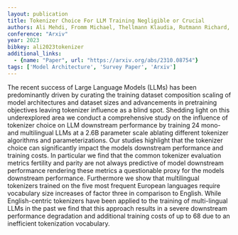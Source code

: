 ```yaml
---
layout: publication
title: Tokenizer Choice For LLM Training Negligible or Crucial
authors: Ali Mehdi, Fromm Michael, Thellmann Klaudia, Rutmann Richard, Lübbering Max, Leveling Johannes, Klug Katrin, Ebert Jan, Doll Niclas, Buschhoff Jasper Schulze, Jain Charvi, Weber Alexander Arno, Jurkschat Lena, Abdelwahab Hammam, John Chelsea, Suarez Pedro Ortiz, Ostendorff Malte, Weinbach Samuel, Sifa Rafet, Kesselheim Stefan, Flores-herr Nicolas
conference: "Arxiv"
year: 2023
bibkey: ali2023tokenizer
additional_links:
  - {name: "Paper", url: "https://arxiv.org/abs/2310.08754"}
tags: ['Model Architecture', 'Survey Paper', 'Arxiv']
---
```

The recent success of Large Language Models (LLMs) has been predominantly driven by curating the training dataset composition scaling of model architectures and dataset sizes and advancements in pretraining objectives leaving tokenizer influence as a blind spot. Shedding light on this underexplored area we conduct a comprehensive study on the influence of tokenizer choice on LLM downstream performance by training 24 mono- and multilingual LLMs at a 2.6B parameter scale ablating different tokenizer algorithms and parameterizations. Our studies highlight that the tokenizer choice can significantly impact the models downstream performance and training costs. In particular we find that the common tokenizer evaluation metrics fertility and parity are not always predictive of model downstream performance rendering these metrics a questionable proxy for the models downstream performance. Furthermore we show that multilingual tokenizers trained on the five most frequent European languages require vocabulary size increases of factor three in comparison to English. While English-centric tokenizers have been applied to the training of multi-lingual LLMs in the past we find that this approach results in a severe downstream performance degradation and additional training costs of up to 68 due to an inefficient tokenization vocabulary.
